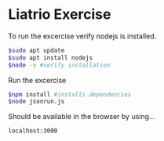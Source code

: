 # Liatrio Exercise

To run the excercise verify nodejs is installed.
```bash
$sudo apt update
$sudo apt install nodejs
$node -v #verify installation
```
Run the excercise
```bash
$npm install #installs dependencies
$node jsonrun.js
```
Should be available in the browser by using...
```bash
localhost:3000
```
